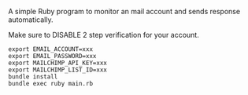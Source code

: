 A simple Ruby program to monitor an mail account and sends response automatically.

Make sure to DISABLE 2 step verification for your account.

```
export EMAIL_ACCOUNT=xxx
export EMAIL_PASSWORD=xxx
export MAILCHIMP_API_KEY=xxx
export MAILCHIMP_LIST_ID=xxx
bundle install
bundle exec ruby main.rb
```
